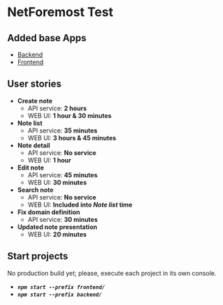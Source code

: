 # NetForemost Test

## Added base Apps

- [Backend](https://github.com/sbsys/typescript-ddd-microservice)
- [Frontend](https://github.com/sbsys/smop-frontend)

## User stories

- **Create note**
  - API service: **2 hours**
  - WEB UI: **1 hour & 30 minutes**
- **Note list**
  - API service: **35 minutes**
  - WEB UI: **3 hours & 45 minutes**
- **Note detail**
  - API service: **No service**
  - WEB UI: **1 hour**
- **Edit note**
  - API service: **45 minutes**
  - WEB UI: **30 minutes**
- **Search note**
  - API service: **No service**
  - WEB UI: **Included into *Note list* time**
- **Fix domain definition**
  - API service: **30 minutes**
- **Updated note presentation**
  - WEB UI: **20 minutes**

## Start projects

No production build yet; please, execute each project in its own console.

- ***`npm start --prefix frontend/`***
- ***`npm start --prefix backend/`***
